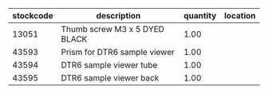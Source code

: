 |stockcode|description|quantity|location|
|---------|-----------|--------|--------|
|13051|Thumb screw M3 x 5 DYED BLACK|1.00||
|43593|Prism for DTR6 sample viewer|1.00||
|43594|DTR6 sample viewer tube|1.00||
|43595|DTR6 sample viewer back|1.00||
